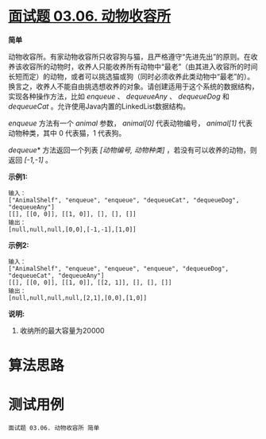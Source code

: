 # [面试题 03.06. 动物收容所][cnTitle]

**简单**

动物收容所。有家动物收容所只收容狗与猫，且严格遵守“先进先出”的原则。在收养该收容所的动物时，收养人只能收养所有动物中“最老”（由其进入收容所的时间长短而定）的动物，或者可以挑选猫或狗（同时必须收养此类动物中“最老”的）。换言之，收养人不能自由挑选想收养的对象。请创建适用于这个系统的数据结构，实现各种操作方法，比如 *enqueue* 、 *dequeueAny* 、 *dequeueDog* 和 *dequeueCat* 。允许使用Java内置的LinkedList数据结构。

 *enqueue* 方法有一个 *animal* 参数， *animal[0]* 代表动物编号， *animal[1]* 代表动物种类，其中 0 代表猫，1 代表狗。

 *dequeue** 方法返回一个列表 *[动物编号, 动物种类]* ，若没有可以收养的动物，则返回 *[-1,-1]* 。

**示例1:** 

```
输入：
["AnimalShelf", "enqueue", "enqueue", "dequeueCat", "dequeueDog", "dequeueAny"]
[[], [[0, 0]], [[1, 0]], [], [], []]
输出：
[null,null,null,[0,0],[-1,-1],[1,0]]

```

**示例2:** 

```
输入：
["AnimalShelf", "enqueue", "enqueue", "enqueue", "dequeueDog", "dequeueCat", "dequeueAny"]
[[], [[0, 0]], [[1, 0]], [[2, 1]], [], [], []]
输出：
[null,null,null,null,[2,1],[0,0],[1,0]]

```

**说明:** 

1. 收纳所的最大容量为20000




# 算法思路

# 测试用例
```
面试题 03.06. 动物收容所 简单
```

[cnTitle]: https://leetcode-cn.com/problems/animal-shelter-lcci/
